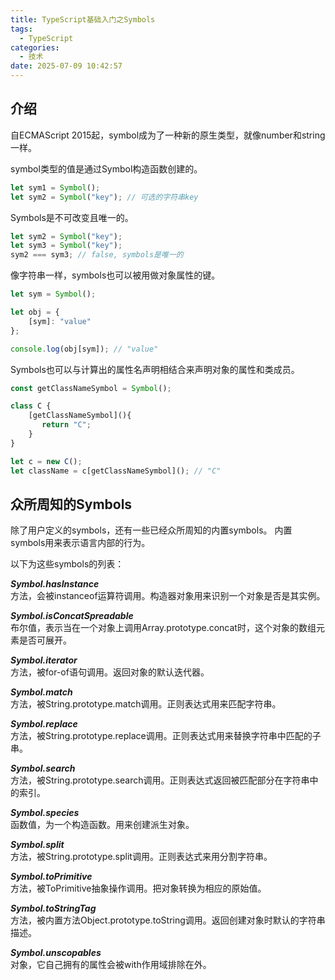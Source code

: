 ```yaml
---
title: TypeScript基础入门之Symbols
tags:
  - TypeScript
categories:
  - 技术
date: 2025-07-09 10:42:57
---
```


## 介绍

自ECMAScript 2015起，symbol成为了一种新的原生类型，就像number和string一样。

symbol类型的值是通过Symbol构造函数创建的。

```ts
let sym1 = Symbol();
let sym2 = Symbol("key"); // 可选的字符串key
```

Symbols是不可改变且唯一的。

```ts
let sym2 = Symbol("key");
let sym3 = Symbol("key");
sym2 === sym3; // false, symbols是唯一的
```

像字符串一样，symbols也可以被用做对象属性的键。

```javascript
let sym = Symbol();

let obj = {
    [sym]: "value"
};

console.log(obj[sym]); // "value"
```

Symbols也可以与计算出的属性名声明相结合来声明对象的属性和类成员。

```ts
const getClassNameSymbol = Symbol();

class C {
    [getClassNameSymbol](){
       return "C";
    }
}

let c = new C();
let className = c[getClassNameSymbol](); // "C"
```

## 众所周知的Symbols

除了用户定义的symbols，还有一些已经众所周知的内置symbols。 内置symbols用来表示语言内部的行为。

以下为这些symbols的列表：

***Symbol.hasInstance***  
方法，会被instanceof运算符调用。构造器对象用来识别一个对象是否是其实例。

***Symbol.isConcatSpreadable***  
布尔值，表示当在一个对象上调用Array.prototype.concat时，这个对象的数组元素是否可展开。

***Symbol.iterator***  
方法，被for-of语句调用。返回对象的默认迭代器。

***Symbol.match***  
方法，被String.prototype.match调用。正则表达式用来匹配字符串。

***Symbol.replace***  
方法，被String.prototype.replace调用。正则表达式用来替换字符串中匹配的子串。

***Symbol.search***  
方法，被String.prototype.search调用。正则表达式返回被匹配部分在字符串中的索引。

***Symbol.species***  
函数值，为一个构造函数。用来创建派生对象。

***Symbol.split***  
方法，被String.prototype.split调用。正则表达式来用分割字符串。

***Symbol.toPrimitive***  
方法，被ToPrimitive抽象操作调用。把对象转换为相应的原始值。

***Symbol.toStringTag***  
方法，被内置方法Object.prototype.toString调用。返回创建对象时默认的字符串描述。

***Symbol.unscopables***  
对象，它自己拥有的属性会被with作用域排除在外。
